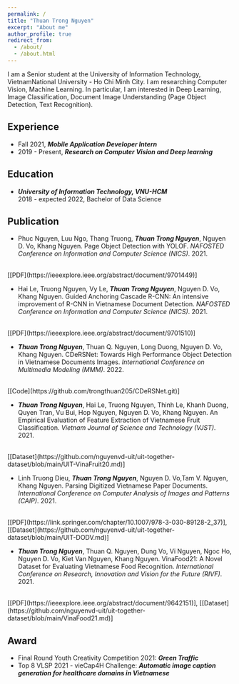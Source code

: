 ```yaml
---
permalink: /
title: "Thuan Trong Nguyen"
excerpt: "About me"
author_profile: true
redirect_from: 
  - /about/
  - /about.html
---
```


I am a Senior student at the University of Information Technology, VietnamNational University - Ho Chi Minh City. I am researching Computer Vision, Machine Learning. In particular, I am interested in Deep Learning, Image Classification, Document Image Understanding (Page Object Detection, Text Recognition).

## <a name="exp"></a> Experience

<!-- ***University of Information Technology, VNU-HCM***<br/>
Jul 2017 - Present, Researcher<br/>
Working on computer vision and deep learning.<sbr/> -->
* Fall 2021, ***Mobile Application Developer Intern***
* 2019 - Present, ***Research on Computer Vision and Deep learning***

## <a name="edu"></a> Education

* ***University of Information Technology, VNU-HCM***<br/>
2018 - expected 2022, Bachelor of Data Science


## <a name="publication"></a> Publication

* Phuc Nguyen, Luu Ngo, Thang Truong, ***Thuan Trong Nguyen***, Nguyen D. Vo, Khang Nguyen. Page Object Detection with YOLOF. *NAFOSTED Conference on Information and Computer Science (NICS)*. 2021.
<br/>
[[PDF](https://ieeexplore.ieee.org/abstract/document/9701449)] 


* Hai Le, Truong Nguyen, Vy Le, ***Thuan Trong Nguyen***, Nguyen D. Vo, Khang Nguyen. Guided Anchoring Cascade R-CNN: An intensive improvement of R-CNN in Vietnamese Document Detection. *NAFOSTED Conference on Information and Computer Science (NICS)*. 2021.
<br/>
[[PDF](https://ieeexplore.ieee.org/abstract/document/9701510)] 

* ***Thuan Trong Nguyen***, Thuan Q. Nguyen, Long Duong, Nguyen D. Vo, Khang Nguyen. CDeRSNet: Towards High Performance Object Detection in Vietnamese Documents Images. *International Conference on Multimedia Modeling (MMM)*. 2022.
<br/>
[[Code](https://github.com/trongthuan205/CDeRSNet.git)]

* ***Thuan Trong Nguyen***, Hai Le, Truong Nguyen, Thinh Le, Khanh Duong, Quyen Tran, Vu Bui, Hop Nguyen, Nguyen D. Vo, Khang Nguyen. An Empirical Evaluation of Feature Extraction of Vietnamese Fruit Classification. *Vietnam Journal of Science and Technology (VJST)*. 2021.
<br/>
[[Dataset](https://github.com/nguyenvd-uit/uit-together-dataset/blob/main/UIT-VinaFruit20.md)]

* Linh Truong Dieu, ***Thuan Trong Nguyen***, Nguyen D. Vo,Tam V. Nguyen, Khang Nguyen. Parsing Digitized Vietnamese Paper Documents. *International Conference on Computer Analysis of Images and Patterns (CAIP)*. 2021.
<br/>
[[PDF](https://link.springer.com/chapter/10.1007/978-3-030-89128-2_37)], 
[[Dataset](https://github.com/nguyenvd-uit/uit-together-dataset/blob/main/UIT-DODV.md)]


* ***Thuan Trong Nguyen***, Thuan Q. Nguyen, Dung Vo, Vi Nguyen, Ngoc Ho, Nguyen D. Vo, Kiet Van Nguyen, Khang Nguyen. VinaFood21:  A Novel Dataset for Evaluating Vietnamese Food Recognition. *International Conference on Research, Innovation and Vision for the Future (RIVF)*. 2021.
<br/>
[[PDF](https://ieeexplore.ieee.org/abstract/document/9642151)],
[[Dataset](https://github.com/nguyenvd-uit/uit-together-dataset/blob/main/VinaFood21.md)]




## <a name="award"></a> Award

* Final Round Youth Creativity Competition 2021: ***Green Traffic***
* Top 8 VLSP 2021 - vieCap4H Challenge: ***Automatic image caption generation for healthcare domains in Vietnamese***





<!-- ## <a name="misc"></a> Misc
**Teaching**<br/> -->
<!-- 2020 Spring , Statistical Learning,  VNUHCM-UIT, Teaching Assistant<br/>
2020 Fall, Introduction to Programming, VNUHCM-UIT, Lecture<br/>
2019 Spring , Statistical Learning,  VNUHCM-UIT, Teaching Assistant<br/>
2019 Fall, Introduction to Programming, VNUHCM-UIT, Lecture<br/> -->
